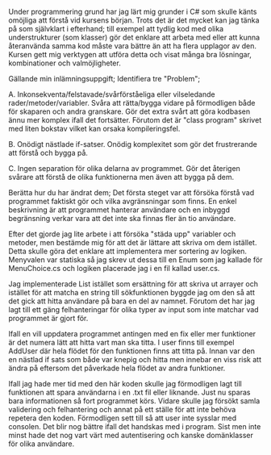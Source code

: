 Under programmering grund har jag lärt mig grunder i C# som skulle känts omöjliga att förstå vid kursens början. Trots det är det mycket kan jag tänka på som självklart i efterhand; till exempel att tydlig kod med olika understrukturer (som klasser) gör det enklare att arbeta med eller att kunna återanvända samma kod måste vara bättre än att ha flera upplagor av den.
Kursen gett mig verktygen att utföra detta och visat många bra lösningar, kombinationer och valmöjligheter.

Gällande min inlämningsuppgift; 
Identifiera tre "Problem";

A. Inkonsekventa/felstavade/svårförståeliga eller vilseledande rader/metoder/variabler. Svåra att rätta/bygga vidare på förmodligen både för skaparen och andra granskare. Gör det extra svårt att göra kodbasen ännu mer komplex ifall det fortsätter. Förutom det är "class program" skrivet med liten bokstav vilket kan orsaka kompileringsfel.

B. Onödigt nästlade if-satser. Onödig komplexitet som gör det frustrerande att förstå och bygga på.

C. Ingen separation för olika delarna av programmet. Gör det återigen svårare att förstå de olika funktionerna men även att bygga på dem.

Berätta hur du har ändrat dem;
Det första steget var att försöka förstå vad programmet faktiskt gör och vilka avgränsningar som finns. 
En enkel beskrivning är att programmet hanterar användare och en inbyggd begränsning verkar vara att det inte ska finnas fler än tio användare.

Efter det gjorde jag lite arbete i att försöka "städa upp" variabler och metoder, men bestämde mig för att det är lättare att skriva om dem istället. Detta skulle göra det enklare att implementera mer sortering av logiken. Menyvalen var statiska så jag skrev ut dessa till en Enum som jag kallade för MenuChoice.cs och logiken placerade jag i en fil kallad user.cs.

Jag implementerade List istället som ersättning för att skriva ut arrayer och istället för att matcha en string till sökfunktionen  byggde jag om den så att det gick att hitta användare på bara en del av namnet.
Förutom det har jag lagt till ett gäng felhanteringar för olika typer av input som inte matchar vad programmet är gjort för. 

Ifall en vill uppdatera programmet antingen med en fix eller mer funktioner är det numera lätt att hitta vart man ska titta. I user finns till exempel AddUser där hela flödet för den funktionen finns att titta på. Innan var den en nästlad if sats som både var knepig och hitta men innebar en viss risk att ändra på eftersom det påverkade hela flödet av andra funktioner.



Ifall jag hade mer tid med den här koden skulle jag förmodligen lagt till funktionen att spara användarna i en .txt fil eller liknande. Just nu sparas bara informationen så fort programmet körs. Vidare skulle jag försökt samla validering och felhantering och annat på ett ställe för att inte behöva repetera den koden. Förmodligen sett till så att user inte sysslar med consolen. Det blir nog bättre ifall det handskas med i program. Sist men inte minst hade det nog vart värt med autentisering och kanske domänklasser för olika användare. 
